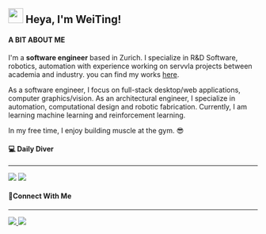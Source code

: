 ## <img src="https://media.giphy.com/media/hvRJCLFzcasrR4ia7z/giphy.gif" width="30px"/> Heya, I'm WeiTing!

#### A BIT ABOUT ME

<div>
	<p>
		I'm a <strong>software engineer</strong> based in Zurich. I specialize in R&D Software, robotics, automation with experience working on servvla projects between academia and industry. you can find my works <a href="https://weitingworks.vercel.app/#project">here</a>.
	</p>
	<p>
		As a software engineer, I focus on full-stack desktop/web applications, computer graphics/vision. As an architectural engineer, I specialize in automation, computational design and robotic fabrication. Currently, I am learning machine learning and reinforcement learning.
	</p> 
	<p>
		In my free time, I enjoy building muscle at the gym. 😎
	</p> 
</div>

#### 💻 Daily Diver

---

<div>
	<img src="https://img.shields.io/badge/NEOVIM-302D41?style=for-the-badge&logo=neovim"/>
	<img src="https://img.shields.io/badge/WEZTERM-302D41?style=for-the-badge&logo=wezterm&logoColor=white"/>
	<!-- <img src="https://img.shields.io/badge/tmux-302D41?style=for-the-badge&logo=tmux&logoColor=white"/> -->
<div>

#### 💭Connect With Me

---

<a href="https://weitingworks.com">
<img src="https://img.shields.io/badge/website-100000?style=for-the-badge&logo=About.me&logoColor=white">
</a>
<a href="https://www.linkedin.com/in/chen-weiting/">
<img src="https://img.shields.io/badge/LinkedIn-100000?style=for-the-badge&logo=linkedin&logoColor=white">
</a>
